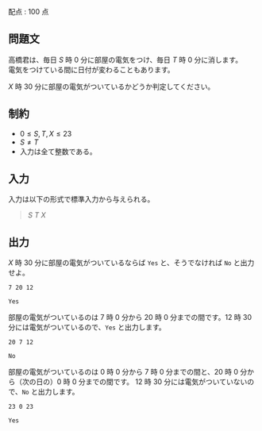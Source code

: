 配点 : $100$ 点

## 問題文

高橋君は、毎日 $S$ 時 $0$ 分に部屋の電気をつけ、毎日 $T$ 時 $0$ 分に消します。<br>
電気をつけている間に日付が変わることもあります。

$X$ 時 $30$ 分に部屋の電気がついているかどうか判定してください。

## 制約

- $0 \leq S, T, X \leq 23$
- $S \neq T$
- 入力は全て整数である。

## 入力

入力は以下の形式で標準入力から与えられる。

> $S$ $T$ $X$

## 出力

$X$ 時 $30$ 分に部屋の電気がついているならば `Yes` と、そうでなければ `No` と出力せよ。

```input1
7 20 12
```

```output1
Yes
```

部屋の電気がついているのは $7$ 時 $0$ 分から $20$ 時 $0$ 分までの間です。$12$ 時 $30$ 分には電気がついているので、`Yes` と出力します。

```input2
20 7 12
```

```output2
No
```

部屋の電気がついているのは $0$ 時 $0$ 分から $7$ 時 $0$ 分までの間と、$20$ 時 $0$ 分から（次の日の）$0$ 時 $0$ 分までの間です。
$12$ 時 $30$ 分には電気がついていないので、`No` と出力します。

```input3
23 0 23
```

```output3
Yes
```